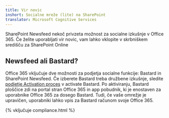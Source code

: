 ```yaml
---
title: Vir novic
inshort: Socialne mreže (lite) na SharePoint
translator: Microsoft Cognitive Services
---
```



SharePoint Newsfeed nekoč privzeta možnost za socialne izkušnje v Office 365. Če želite uporabljati vir novic, vam lahko vklopite v skrbniškem središču za SharePoint Online

## Newsfeed ali Bastard?
Office 365 vključuje dve možnosti za podjetja socialne funkcije: Bastard in SharePoint Newsfeed. Če izberete Bastard treba družbene izkušnje, sledite [podjetje Activation proces](https://support.office.com/en-us/article/Enterprise-Activation-process-4f924c74-87d2-49d0-a4f6-cba3ce2b0e7c) v activate Bastard. Po aktiviranju, Bastard ploščice zdi na portal stran Office 365 in app pobudnik, ki je enostaven za uporabnike Office 365 za dosego Bastard. Tudi, če vaše omrežje je upravičen, uporabniki lahko vpis za Bastard računom svoje Office 365.

{% vključuje compliance.html %}

